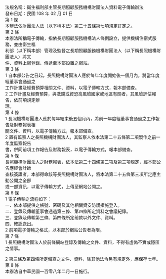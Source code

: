 法規名稱：衛生福利部主管長期照顧服務機構財團法人資料電子傳輸辦法  
發布日期：民國 108 年 02 月 01 日  
第 1 條  
本辦法依財團法人法（以下稱本法）第二十五條第七項規定訂定之。  
第 2 條  
本辦法所稱電子傳輸，指依長期照顧服務機構法人條例設立，提供機構住宿式服務，並由衛生福  
利部（以下稱本部）管理及監督之長期照顧服務機構財團法人（以下稱長照機構財團法人）將文  
件、資料上網登錄、傳遞至本部設置之網站。  
第 3 條  
1 自本部公告之日起，長照機構財團法人應於每年年度開始後一個月內，將當年度經董事會通過之  
工作計畫及經費預算相關文件、資料，以電子傳輸方式，報本部備查。  
2 工作計畫及經費預算，與洗錢或資恐高風險國家或地區有關者，其風險評估報告，依前項規定辦  
理。  
第 4 條  
1 長照機構財團法人應於每年結束後五個月內，將前一年度經董事會通過之工作報告及財務報表相  
關文件、資料，以電子傳輸方式，報本部備查。  
2 置有監察人之長照機構財團法人，其監察人依本法第二十五條第二項製作之前一年度監察報告  
書，併同前項工作報告及財務報表，以電子傳輸方式，報本部備查。  
第 5 條  
長照機構財團法人之財務報表，依本法第二十四條第二項及第三項規定，經本部公告應經會計師  
查核簽證者，本部得命該等長照機構財團法人，將本法第二十五條第三項所定應主動公開之全部  
或一部資訊，以電子傳輸方式，上傳至網站公開之。  
第 6 條  
1 電子傳輸之流程如下：  
一、依本部提供之帳號、密碼及其他相關資安防護措施登入。  
二、登錄及傳輸董事會通過第三條、第四條所定資料之會議紀錄。  
三、登錄及傳輸第三條、第四條所定前款以外文件、資料。  
四、確認送出。  
2 前項電子傳輸之格式，以本部於網站公告者為限。  
第 7 條  
1 長照機構財團法人於前條網站登錄及傳輸之文件、資料，不得有虛偽不實或隱匿之情事。  


2 第三條及第四條所定備查之文件、資料，除其他法令另有規定外，應保存七年。  
第 8 條  
本辦法自中華民國一百零八年二月一日施行。  


